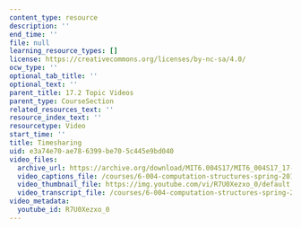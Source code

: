 ```yaml
---
content_type: resource
description: ''
end_time: ''
file: null
learning_resource_types: []
license: https://creativecommons.org/licenses/by-nc-sa/4.0/
ocw_type: ''
optional_tab_title: ''
optional_text: ''
parent_title: 17.2 Topic Videos
parent_type: CourseSection
related_resources_text: ''
resource_index_text: ''
resourcetype: Video
start_time: ''
title: Timesharing
uid: e3a74e70-ae78-6399-be70-5c445e9bd040
video_files:
  archive_url: https://archive.org/download/MIT6.004S17/MIT6_004S17_17-02-03_300k.mp4
  video_captions_file: /courses/6-004-computation-structures-spring-2017/eae75ea2b3b75af0ac126418c4f0dfc6_R7U0Xezxo_0.vtt
  video_thumbnail_file: https://img.youtube.com/vi/R7U0Xezxo_0/default.jpg
  video_transcript_file: /courses/6-004-computation-structures-spring-2017/f99f9fc9ec233bda6e714bd2961ef1e1_R7U0Xezxo_0.pdf
video_metadata:
  youtube_id: R7U0Xezxo_0
---
```

